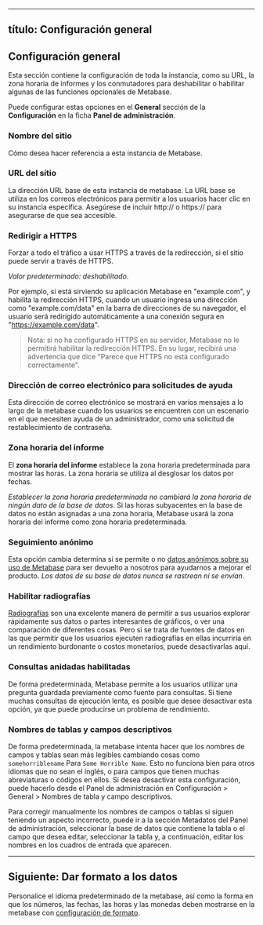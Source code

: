 ***

## título: Configuración general

## Configuración general

Esta sección contiene la configuración de toda la instancia, como su URL, la zona horaria de informes y los conmutadores para deshabilitar o habilitar algunas de las funciones opcionales de Metabase.

Puede configurar estas opciones en el **General** sección de la **Configuración** en la ficha **Panel de administración**.

### Nombre del sitio

Cómo desea hacer referencia a esta instancia de Metabase.

### URL del sitio

La dirección URL base de esta instancia de metabase. La URL base se utiliza en los correos electrónicos para permitir a los usuarios hacer clic en su instancia específica. Asegúrese de incluir http:// o https:// para asegurarse de que sea accesible.

### Redirigir a HTTPS

Forzar a todo el tráfico a usar HTTPS a través de la redirección, si el sitio puede servir a través de HTTPS.

*Valor predeterminado: deshabilitado*.

Por ejemplo, si está sirviendo su aplicación Metabase en "example.com", y habilita la redirección HTTPS, cuando un usuario ingresa una dirección como "example.com/data" en la barra de direcciones de su navegador, el usuario será redirigido automáticamente a una conexión segura en "https://example.com/data".

> Nota: si no ha configurado HTTPS en su servidor, Metabase no le permitirá habilitar la redirección HTTPS. En su lugar, recibirá una advertencia que dice "Parece que HTTPS no está configurado correctamente".

### Dirección de correo electrónico para solicitudes de ayuda

Esta dirección de correo electrónico se mostrará en varios mensajes a lo largo de la metabase cuando los usuarios se encuentren con un escenario en el que necesiten ayuda de un administrador, como una solicitud de restablecimiento de contraseña.

### Zona horaria del informe

El **zona horaria del informe** establece la zona horaria predeterminada para mostrar las horas. La zona horaria se utiliza al desglosar los datos por fechas.

*Establecer la zona horaria predeterminada no cambiará la zona horaria de ningún dato de la base de datos*. Si las horas subyacentes en la base de datos no están asignadas a una zona horaria, Metabase usará la zona horaria del informe como zona horaria predeterminada.

### Seguimiento anónimo

Esta opción cambia determina si se permite o no [datos anónimos sobre su uso de Metabase](../information-collection.md) para ser devuelto a nosotros para ayudarnos a mejorar el producto. *Los datos de su base de datos nunca se rastrean ni se envían*.

### Habilitar radiografías

[Radiografías](../users-guide/14-x-rays.md) son una excelente manera de permitir a sus usuarios explorar rápidamente sus datos o partes interesantes de gráficos, o ver una comparación de diferentes cosas. Pero si se trata de fuentes de datos en las que permitir que los usuarios ejecuten radiografías en ellas incurriría en un rendimiento burdonante o costos monetarios, puede desactivarlas aquí.

### Consultas anidadas habilitadas

De forma predeterminada, Metabase permite a los usuarios utilizar una pregunta guardada previamente como fuente para consultas. Si tiene muchas consultas de ejecución lenta, es posible que desee desactivar esta opción, ya que puede producirse un problema de rendimiento.

### Nombres de tablas y campos descriptivos

De forma predeterminada, la metabase intenta hacer que los nombres de campos y tablas sean más legibles cambiando cosas como `somehorriblename` Para `Some Horrible Name`. Esto no funciona bien para otros idiomas que no sean el inglés, o para campos que tienen muchas abreviaturas o códigos en ellos. Si desea desactivar esta configuración, puede hacerlo desde el Panel de administración en Configuración > General > Nombres de tabla y campo descriptivos.

Para corregir manualmente los nombres de campos o tablas si siguen teniendo un aspecto incorrecto, puede ir a la sección Metadatos del Panel de administración, seleccionar la base de datos que contiene la tabla o el campo que desea editar, seleccionar la tabla y, a continuación, editar los nombres en los cuadros de entrada que aparecen.

***

## Siguiente: Dar formato a los datos

Personalice el idioma predeterminado de la metabase, así como la forma en que los números, las fechas, las horas y las monedas deben mostrarse en la metabase con [configuración de formato](19-formatting-settings.md).
